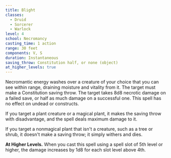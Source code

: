 ```yaml
---
title: Blight
classes:
  - Druid
  - Sorcerer
  - Warlock
level: 4
school: Necromancy
casting_time: 1 action
range: 30 feet
components: V, S
duration: Instantaneous
saving_throw: Constitution half, or none (object)
at_higher_levels: true
---
```


Necromantic energy washes over a creature of your choice that you can see within range, draining moisture and vitality from it. The target must make a Constitution saving throw. The target takes 8d8 necrotic damage on a failed save, or half as much damage on a successful one. This spell has no effect on undead or constructs.

If you target a plant creature or a magical plant, it makes the saving throw with disadvantage, and the spell deals maximum damage to it.

If you target a nonmagical plant that isn't a creature, such as a tree or shrub, it doesn't make a saving throw; it simply withers and dies.

**At Higher Levels.** When you cast this spell using a spell slot of 5th level or higher, the damage increases by 1d8 for each slot level above 4th.
